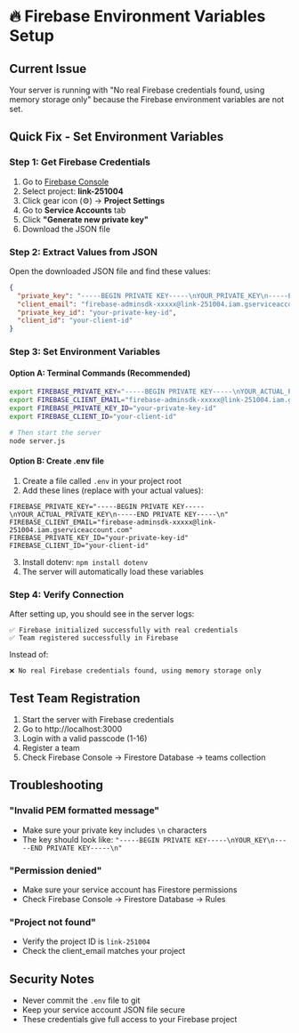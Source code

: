 # 🔥 Firebase Environment Variables Setup

## Current Issue
Your server is running with "No real Firebase credentials found, using memory storage only" because the Firebase environment variables are not set.

## Quick Fix - Set Environment Variables

### Step 1: Get Firebase Credentials
1. Go to [Firebase Console](https://console.firebase.google.com/)
2. Select project: **link-251004**
3. Click gear icon (⚙️) → **Project Settings**
4. Go to **Service Accounts** tab
5. Click **"Generate new private key"**
6. Download the JSON file

### Step 2: Extract Values from JSON
Open the downloaded JSON file and find these values:
```json
{
  "private_key": "-----BEGIN PRIVATE KEY-----\nYOUR_PRIVATE_KEY\n-----END PRIVATE KEY-----\n",
  "client_email": "firebase-adminsdk-xxxxx@link-251004.iam.gserviceaccount.com",
  "private_key_id": "your-private-key-id",
  "client_id": "your-client-id"
}
```

### Step 3: Set Environment Variables

#### Option A: Terminal Commands (Recommended)
```bash
export FIREBASE_PRIVATE_KEY="-----BEGIN PRIVATE KEY-----\nYOUR_ACTUAL_PRIVATE_KEY\n-----END PRIVATE KEY-----\n"
export FIREBASE_CLIENT_EMAIL="firebase-adminsdk-xxxxx@link-251004.iam.gserviceaccount.com"
export FIREBASE_PRIVATE_KEY_ID="your-private-key-id"
export FIREBASE_CLIENT_ID="your-client-id"

# Then start the server
node server.js
```

#### Option B: Create .env file
1. Create a file called `.env` in your project root
2. Add these lines (replace with your actual values):
```
FIREBASE_PRIVATE_KEY="-----BEGIN PRIVATE KEY-----\nYOUR_ACTUAL_PRIVATE_KEY\n-----END PRIVATE KEY-----\n"
FIREBASE_CLIENT_EMAIL="firebase-adminsdk-xxxxx@link-251004.iam.gserviceaccount.com"
FIREBASE_PRIVATE_KEY_ID="your-private-key-id"
FIREBASE_CLIENT_ID="your-client-id"
```

3. Install dotenv: `npm install dotenv`
4. The server will automatically load these variables

### Step 4: Verify Connection
After setting up, you should see in the server logs:
```
✅ Firebase initialized successfully with real credentials
✅ Team registered successfully in Firebase
```

Instead of:
```
❌ No real Firebase credentials found, using memory storage only
```

## Test Team Registration
1. Start the server with Firebase credentials
2. Go to http://localhost:3000
3. Login with a valid passcode (1-16)
4. Register a team
5. Check Firebase Console → Firestore Database → teams collection

## Troubleshooting

### "Invalid PEM formatted message"
- Make sure your private key includes `\n` characters
- The key should look like: `"-----BEGIN PRIVATE KEY-----\nYOUR_KEY\n-----END PRIVATE KEY-----\n"`

### "Permission denied"
- Make sure your service account has Firestore permissions
- Check Firebase Console → Firestore Database → Rules

### "Project not found"
- Verify the project ID is `link-251004`
- Check the client_email matches your project

## Security Notes
- Never commit the `.env` file to git
- Keep your service account JSON file secure
- These credentials give full access to your Firebase project
